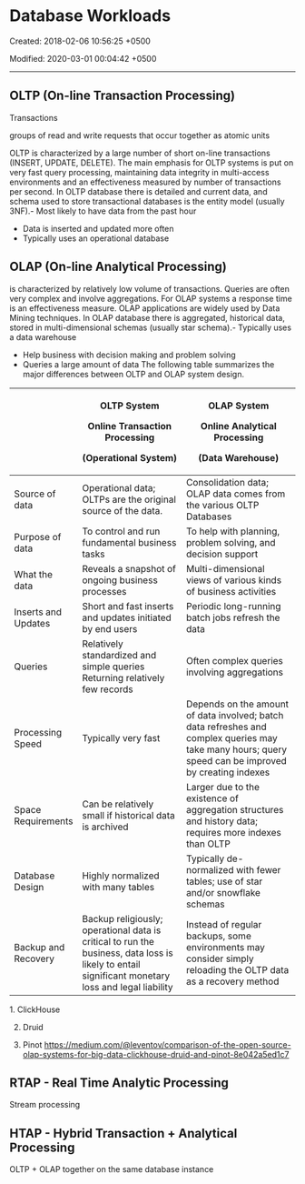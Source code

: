 # Database Workloads

Created: 2018-02-06 10:56:25 +0500

Modified: 2020-03-01 00:04:42 +0500

---

## OLTP (On-line Transaction Processing)

Transactions

groups of read and write requests that occur together as atomic units

OLTP is characterized by a large number of short on-line transactions (INSERT, UPDATE, DELETE). The main emphasis for OLTP systems is put on very fast query processing, maintaining data integrity in multi-access environments and an effectiveness measured by number of transactions per second. In OLTP database there is detailed and current data, and schema used to store transactional databases is the entity model (usually 3NF).-  Most likely to have data from the past hour

- Data is inserted and updated more often
- Typically uses an operational database

## OLAP (On-line Analytical Processing)

is characterized by relatively low volume of transactions. Queries are often very complex and involve aggregations. For OLAP systems a response time is an effectiveness measure. OLAP applications are widely used by Data Mining techniques. In OLAP database there is aggregated, historical data, stored in multi-dimensional schemas (usually star schema).-  Typically uses a data warehouse

- Help business with decision making and problem solving
- Queries a large amount of data
The following table summarizes the major differences between OLTP and OLAP system design.

<table>
<colgroup>
<col style="width: 14%" />
<col style="width: 40%" />
<col style="width: 44%" />
</colgroup>
<thead>
<tr class="header">
<th></th>
<th><p><strong>OLTP System</strong></p>
<p><strong>Online Transaction Processing</strong></p>
<p><strong>(Operational System)</strong></p></th>
<th><p><strong>OLAP System</strong></p>
<p><strong>Online Analytical Processing</strong></p>
<p><strong>(Data Warehouse)</strong></p></th>
</tr>
</thead>
<tbody>
<tr>
<td>Source of data</td>
<td>Operational data; OLTPs are the original source of the data.</td>
<td>Consolidation data; OLAP data comes from the various OLTP Databases</td>
</tr>
<tr>
<td>Purpose of data</td>
<td>To control and run fundamental business tasks</td>
<td>To help with planning, problem solving, and decision support</td>
</tr>
<tr>
<td>What the data</td>
<td>Reveals a snapshot of ongoing business processes</td>
<td>Multi-dimensional views of various kinds of business activities</td>
</tr>
<tr>
<td>Inserts and Updates</td>
<td>Short and fast inserts and updates initiated by end users</td>
<td>Periodic long-running batch jobs refresh the data</td>
</tr>
<tr>
<td>Queries</td>
<td>Relatively standardized and simple queries Returning relatively few records</td>
<td>Often complex queries involving aggregations</td>
</tr>
<tr>
<td>Processing Speed</td>
<td>Typically very fast</td>
<td>Depends on the amount of data involved; batch data refreshes and complex queries may take many hours; query speed can be improved by creating indexes</td>
</tr>
<tr>
<td>Space Requirements</td>
<td>Can be relatively small if historical data is archived</td>
<td>Larger due to the existence of aggregation structures and history data; requires more indexes than OLTP</td>
</tr>
<tr>
<td>Database Design</td>
<td>Highly normalized with many tables</td>
<td>Typically de-normalized with fewer tables; use of star and/or snowflake schemas</td>
</tr>
<tr>
<td>Backup and Recovery</td>
<td>Backup religiously; operational data is critical to run the business, data loss is likely to entail significant monetary loss and legal liability</td>
<td>Instead of regular backups, some environments may consider simply reloading the OLTP data as a recovery method</td>
</tr>
</tbody>
</table>
1. ClickHouse

2. Druid

3. Pinot
<https://medium.com/@leventov/comparison-of-the-open-source-olap-systems-for-big-data-clickhouse-druid-and-pinot-8e042a5ed1c7>

## RTAP - Real Time Analytic Processing

Stream processing

## HTAP - Hybrid Transaction + Analytical Processing

OLTP + OLAP together on the same database instance
